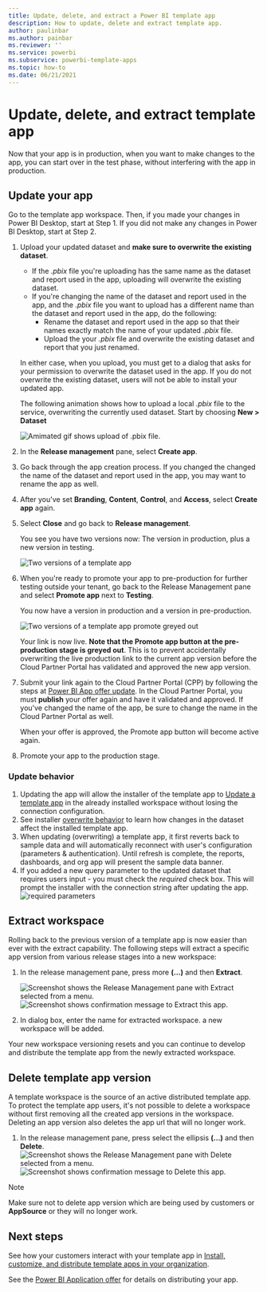 ```yaml
---
title: Update, delete, and extract a Power BI template app
description: How to update, delete and extract template app.
author: paulinbar
ms.author: painbar
ms.reviewer: ''
ms.service: powerbi
ms.subservice: powerbi-template-apps
ms.topic: how-to
ms.date: 06/21/2021
---
```


# Update, delete, and extract template app

Now that your app is in production, when you want to make changes to the app, you can start over in the test phase, without interfering with the app in production.

## Update your app

Go to the template app workspace. Then, if you made your changes in Power BI Desktop, start at Step 1. If you did not make any changes in Power BI Desktop, start at Step 2.

1. Upload your updated dataset and **make sure to overwrite the existing dataset**.
    * If the *.pbix* file you're uploading has the same name as the dataset and report used in the app, uploading will overwrite the existing dataset.
    * If you're changing the name of the dataset and report used in the app, and the *.pbix* file you want to upload has a different name than the dataset and report used in the app, do the following:
        * Rename the dataset and report used in the app so that their names exactly match the name of your updated *.pbix* file.
        * Upload the your *.pbix* file and overwrite the existing dataset and report that you just renamed.
    
    In either case, when you upload, you must get to a dialog that asks for your permission to overwrite the dataset used in the app. If you do not overwrite the existing dataset, users will not be able to install your updated app.

    The following animation shows how to upload a local *.pbix* file to the service, overwriting the currently used dataset. Start by choosing **New > Dataset**
    
    ![Amimated gif shows upload of .pbix file.](media/service-template-apps-update-extract-delete/template-app-update-overwrite-dataset.gif)



1. In the **Release management** pane, select **Create app**.
1. Go back through the app creation process. If you changed the changed the name of the dataset and report used in the app, you may want to rename the app as well.
1. After you've set **Branding**, **Content**, **Control**, and **Access**, select **Create app** again.
1. Select **Close** and go back to **Release management**.

   You see you have two versions now: The version in production, plus a new version in testing.

    ![Two versions of a template app](media/service-template-apps-update-extract-delete/power-bi-template-app-update1.png)

1. When you're ready to promote your app to pre-production for further testing outside your tenant, go back to the Release Management pane and select **Promote app** next to **Testing**.

   You now have a version in production and a version in pre-production.

   ![Two versions of a template app promote greyed out](media/service-template-apps-update-extract-delete/power-bi-template-app-update2.png)

   Your link is now live. **Note that the Promote app button at the pre-production stage is greyed out**. This is to prevent accidentally overwriting the live production link to the current app version before the Cloud Partner Portal has validated and approved the new app version.

1. Submit your link again to the Cloud Partner Portal (CPP) by following the steps at [Power BI App offer update](/azure/marketplace/cloud-partner-portal/power-bi/cpp-update-existing-offer). In the Cloud Partner Portal, you must **publish** your offer again and have it validated and approved. If you've changed the name of the app, be sure to change the name in the Cloud Partner Portal as well.

   When your offer is approved, the Promote app button will become active again. 
1. Promote your app to the production stage.
   
### Update behavior

1. Updating the app will allow the installer of the template app to [Update a template app](service-template-apps-install-distribute.md#update-a-template-app) in the already installed workspace without losing the connection configuration.
1. See installer [overwrite behavior](service-template-apps-install-distribute.md#overwrite-behavior) to learn how changes in the dataset affect the installed template app.
1. When updating (overwriting) a template app, it first reverts back to sample data and will automatically reconnect with user's configuration (parameters & authentication). Until refresh is complete, the reports, dashboards, and org app will present the sample data banner.
1. If you added a new query parameter to the updated dataset that requires users input - you must check the *required* check box. This will prompt the installer with the connection string after updating the app.
 ![required parameters](media/service-template-apps-update-extract-delete/power-bi-template-app-upload-dataset4.png)

## Extract workspace
Rolling back to the previous version of a template app is now easier than ever with the extract capability. The following steps will extract a specific app version from various release stages into a new workspace:

1. In the release management pane, press more **(...)** and then **Extract**.

    ![Screenshot shows the Release Management pane with Extract selected from a menu.](media/service-template-apps-update-extract-delete/power-bi-template-app-extract.png)
    ![Screenshot shows confirmation message to Extract this app.](media/service-template-apps-update-extract-delete/power-bi-template-app-extract-dialog.png)
2. In dialog box, enter the name for extracted workspace. a new workspace will be added.

Your new workspace versioning resets and you can continue to develop and distribute the template app from the newly extracted workspace.

## Delete template app version
A template workspace is the source of an active distributed template app. To protect the template app users, it's not possible to delete a workspace without first removing all the created app versions in the workspace.
Deleting an app version also deletes the app url that will no longer work.

1. In the release management pane, press select the ellipsis **(...)** and then **Delete**.
 ![Screenshot shows the Release Management pane with Delete selected from a menu.](media/service-template-apps-update-extract-delete/power-bi-template-app-delete.png)
 ![Screenshot shows confirmation message to Delete this app.](media/service-template-apps-update-extract-delete/power-bi-template-app-delete-dialog.png)

>[!NOTE]
>Make sure not to delete app version which are being used by customers or **AppSource** or they will no longer work.

## Next steps

See how your customers interact with your template app in [Install, customize, and distribute template apps in your organization](service-template-apps-install-distribute.md).

See the [Power BI Application offer](/azure/marketplace/cloud-partner-portal/power-bi/cpp-power-bi-offer) for details on distributing your app.